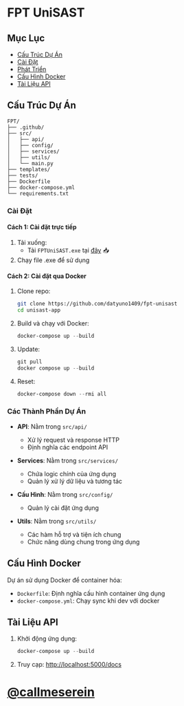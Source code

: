 # **FPT UniSAST**

## Mục Lục

- [Cấu Trúc Dự Án](#cấu-trúc-dự-án)
- [Cài Đặt](#cài-đặt)
- [Phát Triển](#phát-triển)
- [Cấu Hình Docker](#cấu-hình-docker)
- [Tài Liệu API](#tài-liệu-api)

## Cấu Trúc Dự Án

```
FPT/
├── .github/
├── src/
│   ├── api/
│   ├── config/
│   ├── services/
│   ├── utils/
│   └── main.py
├── templates/
├── tests/
├── Dockerfile
├── docker-compose.yml
└── requirements.txt
```

### Cài Đặt

#### Cách 1: Cài đặt trực tiếp
1. Tải xuống:
   - Tải `FPTUniSAST.exe` tại [đây](https://github.com/datyuno1409/fpt-unisast/releases/download/v1.0.0/FPTUniSAST.exe) 📥
2. Chạy file .exe để sử dụng

#### Cách 2: Cài đặt qua Docker
1. Clone repo:
    ```bash
    git clone https://github.com/datyuno1409/fpt-unisast
    cd unisast-app
    ```

2. Build và chạy với Docker:
    ```powershell
    docker-compose up --build
    ```

3. Update:
    ```powershell
    git pull
    docker compose up --build
    ```

4. Reset:
    ```powershell
    docker-compose down --rmi all
    ```

### Các Thành Phần Dự Án

- **API**: Nằm trong `src/api/`

    - Xử lý request và response HTTP
    - Định nghĩa các endpoint API

- **Services**: Nằm trong `src/services/`

    - Chứa logic chính của ứng dụng
    - Quản lý xử lý dữ liệu và tương tác

- **Cấu Hình**: Nằm trong `src/config/`

    - Quản lý cài đặt ứng dụng

- **Utils**: Nằm trong `src/utils/`
    - Các hàm hỗ trợ và tiện ích chung
    - Chức năng dùng chung trong ứng dụng

## Cấu Hình Docker

Dự án sử dụng Docker để container hóa:

- `Dockerfile`: Định nghĩa cấu hình container ứng dụng
- `docker-compose.yml`: Chạy sync khi dev với docker

## Tài Liệu API

1. Khởi động ứng dụng:

    ```powershell
    docker-compose up --build
    ```

2. Truy cạp: [http://localhost:5000/docs](http://localhost:5000/docs)

# [@callmeserein](https://t.me/callmeserein)
